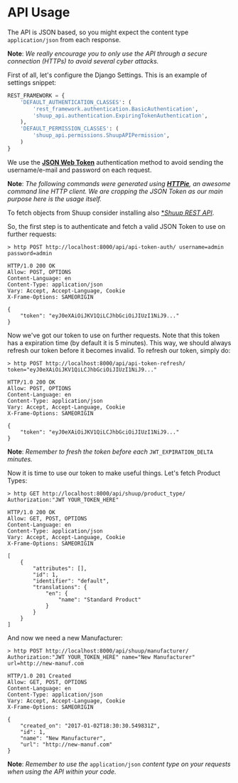 # API Usage

The API is JSON based, so you might expect the content type `application/json` from each response.

**Note**: *We really encourage you to only use the API through a secure connection (HTTPs) to avoid several cyber attacks.*

First of all, let's configure the Django Settings. This is an example of settings snippet:

```py
REST_FRAMEWORK = {
    'DEFAULT_AUTHENTICATION_CLASSES': (
        'rest_framework.authentication.BasicAuthentication',
        'shuup_api.authentication.ExpiringTokenAuthentication',
    ),
    'DEFAULT_PERMISSION_CLASSES': (
        'shuup_api.permissions.ShuupAPIPermission',
    )
}
```

We use the [**JSON Web Token**](https://github.com/GetBlimp/django-rest-framework-jwt) authentication method to avoid sending the username/e-mail and password on each request.

**Note**: *The following commands were generated using [**HTTPie**](https://httpie.org/), an awesome command line HTTP client. We are cropping the JSON Token as our main purpose here is the usage itself.*

To fetch objects from Shuup consider installing also [**Shuup REST API*](https://github.com/shuup/shuup-rest-api).

So, the first step is to authenticate and fetch a valid JSON Token to use on further requests:


```shell
> http POST http://localhost:8000/api/api-token-auth/ username=admin password=admin

HTTP/1.0 200 OK
Allow: POST, OPTIONS
Content-Language: en
Content-Type: application/json
Vary: Accept, Accept-Language, Cookie
X-Frame-Options: SAMEORIGIN

{
    "token": "eyJ0eXAiOiJKV1QiLCJhbGciOiJIUzI1NiJ9..."
}
```

Now we've got our token to use on further requests. Note that this token has a expiration time (by default it is 5 minutes).
This way, we should always refresh our token before it becomes invalid. To refresh our token, simply do:


```shell
> http POST http://localhost:8000/api/api-token-refresh/ token="eyJ0eXAiOiJKV1QiLCJhbGciOiJIUzI1NiJ9..."

HTTP/1.0 200 OK
Allow: POST, OPTIONS
Content-Language: en
Content-Type: application/json
Vary: Accept, Accept-Language, Cookie
X-Frame-Options: SAMEORIGIN

{
    "token": "eyJ0eXAiOiJKV1QiLCJhbGciOiJIUzI1NiJ9..."
}
```

**Note**: *Remember to fresh the token before each* `JWT_EXPIRATION_DELTA` *minutes.*

Now it is time to use our token to make useful things. Let's fetch Product Types:

```shell
> http GET http://localhost:8000/api/shuup/product_type/ Authorization:"JWT YOUR_TOKEN_HERE"

HTTP/1.0 200 OK
Allow: GET, POST, OPTIONS
Content-Language: en
Content-Type: application/json
Vary: Accept, Accept-Language, Cookie
X-Frame-Options: SAMEORIGIN

[
    {
        "attributes": [],
        "id": 1,
        "identifier": "default",
        "translations": {
            "en": {
                "name": "Standard Product"
            }
        }
    }
]
```

And now we need a new Manufacturer:

```shell
> http POST http://localhost:8000/api/shuup/manufacturer/ Authorization:"JWT YOUR_TOKEN_HERE" name="New Manufacturer" url=http://new-manuf.com

HTTP/1.0 201 Created
Allow: GET, POST, OPTIONS
Content-Language: en
Content-Type: application/json
Vary: Accept, Accept-Language, Cookie
X-Frame-Options: SAMEORIGIN

{
    "created_on": "2017-01-02T18:30:30.549831Z",
    "id": 1,
    "name": "New Manufacturer",
    "url": "http://new-manuf.com"
}
```

**Note**: *Remember to use the* `application/json` *content type on your requests when using the API within your code.*

